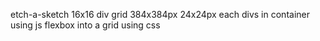 etch-a-sketch
16x16 div grid 384x384px 24x24px each
divs in container using js
flexbox into a grid using css
